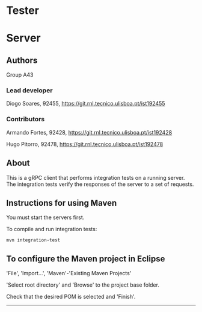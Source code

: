# Tester


# Server


## Authors

Group A43


### Lead developer 

Diogo Soares, 92455,  https://git.rnl.tecnico.ulisboa.pt/ist192455

### Contributors

Armando Fortes, 92428,  https://git.rnl.tecnico.ulisboa.pt/ist192428

Hugo Pitorro, 92478,  https://git.rnl.tecnico.ulisboa.pt/ist192478

## About

This is a gRPC client that performs integration tests on a running server.
The integration tests verify the responses of the server to a set of requests.


## Instructions for using Maven

You must start the servers first.

To compile and run integration tests:

```
mvn integration-test
```


## To configure the Maven project in Eclipse

'File', 'Import...', 'Maven'-'Existing Maven Projects'

'Select root directory' and 'Browse' to the project base folder.

Check that the desired POM is selected and 'Finish'.


----

